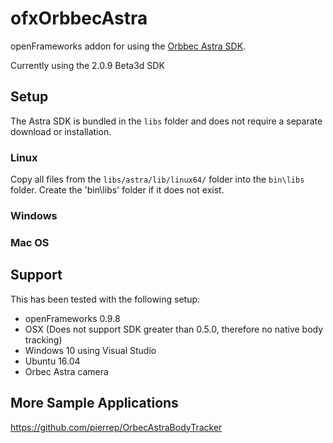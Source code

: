 # ofxOrbbecAstra

openFrameworks addon for using the [Orbbec Astra SDK](https://orbbec3d.com/develop/). 

Currently using the 2.0.9 Beta3d SDK

## Setup


The Astra SDK is bundled in the `libs` folder and does not require a separate download or installation.

### Linux

Copy all files from the `libs/astra/lib/linux64/` folder into the `bin\libs` folder. Create the 'bin\libs' folder if it does not exist.


### Windows


### Mac OS


## Support

This has been tested with the following setup:

- openFrameworks 0.9.8
- OSX (Does not support SDK greater than 0.5.0, therefore no native body tracking)
- Windows 10 using Visual Studio
- Ubuntu 16.04
- Orbec Astra camera

## More Sample Applications
https://github.com/pierrep/OrbecAstraBodyTracker

